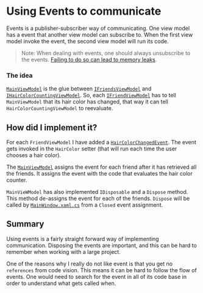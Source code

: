 # Using Events to communicate
Events is a publisher-subscriber way of communicating. 
One view model has a event that another view model can subscribe to. When the first view model invoke the event, 
the second view model will run its code.

> Note: When dealing with events, one should always unsubscribe to the events. [Failing to do so can lead to memory 
leaks](https://docs.microsoft.com/en-us/dotnet/csharp/programming-guide/events/how-to-subscribe-to-and-unsubscribe-from-events#unsubscribing).

### The idea

[``MainViewModel``](MainViewModel.cs) is the glue between [``IFriendsViewModel``](FriendsList/IFriendsViewModel.cs) 
and [``IHairColorCountingViewModel``](HairColorCounting/IHairCountingViewModel.cs). So, each [``IFriendViewModel``](FriendDetail/IFriendViewModel.cs) 
has to tell ``MainViewModel`` that its hair color has changed, that way it can tell ``HairColorCountingViewModel`` to
 reevaluate.
 
## How did I implement it?
For each ``FriendViewModel`` I have added a [``HairColorChangedEvent``](FriendDetail/IFriendViewModel.cs). The event 
gets invoked in the ``HairColor`` setter (that will run each time the user chooses a hair color).

The [``MainViewModel``](MainViewModel.cs) assigns the event for each friend after it has retrieved all the friends. 
It assigns the event with the code that evaluates the hair color counter.
 
 ``MainVieWModel`` has also implemented ``IDisposable`` and a ``Dispose`` method. This method de-assigns the event for 
 each of the friends. ``Dispose`` will be called by [``MainWindow.xaml.cs``](MainWindow.xaml.cs) from a ``Closed`` 
 event assignment.
 
## Summary
Using events is a fairly straight forward way of implementing communication. Disposing the events are important, and 
this can be hard to remember when working with a large project.

One of the reasons why I really do not like event is that you get no ``references`` from code vision. This means it 
can be hard to follow the flow of events. One would need to search for the event in all of its code base in order to 
understand what gets called when.